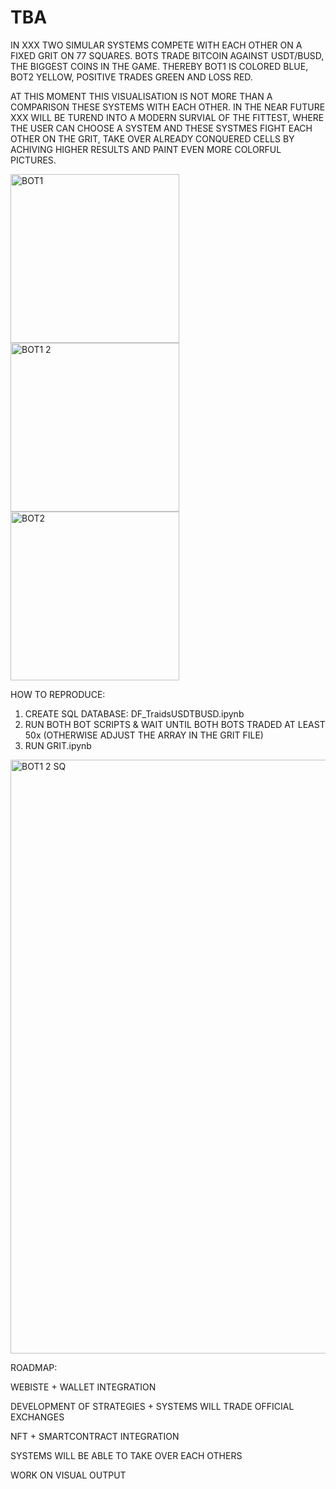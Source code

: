# TBA

IN XXX TWO SIMULAR SYSTEMS COMPETE WITH EACH OTHER ON A FIXED GRIT ON 77 SQUARES. BOTS TRADE BITCOIN AGAINST USDT/BUSD, THE BIGGEST COINS IN THE GAME. 
THEREBY BOT1 IS COLORED BLUE, BOT2 YELLOW, POSITIVE TRADES GREEN AND LOSS RED. 

AT THIS MOMENT THIS VISUALISATION IS NOT MORE THAN A COMPARISON THESE SYSTEMS WITH EACH OTHER.
IN THE NEAR FUTURE XXX WILL BE TUREND INTO A MODERN SURVIAL OF THE FITTEST,
WHERE THE USER CAN CHOOSE A SYSTEM AND THESE SYSTMES FIGHT EACH OTHER ON THE GRIT, TAKE OVER ALREADY CONQUERED CELLS BY ACHIVING HIGHER RESULTS 
AND PAINT EVEN MORE COLORFUL PICTURES. 


<img width="270" alt="BOT1" src="https://user-images.githubusercontent.com/99321938/181208694-5a6d3538-0cca-4b80-83c2-dc1699e84d26.png"><img width="270" alt="BOT1 2" src="https://user-images.githubusercontent.com/99321938/181208700-657f9a41-a5e1-43f3-94fb-dcc065fe030a.png"> <img width="270" alt="BOT2" src="https://user-images.githubusercontent.com/99321938/181208703-c1b7af81-4587-432f-8608-fa6a162ce15b.png">

HOW TO REPRODUCE: 

1. CREATE SQL DATABASE: DF_TraidsUSDTBUSD.ipynb 
2. RUN BOTH BOT SCRIPTS & WAIT UNTIL BOTH BOTS TRADED AT LEAST 50x (OTHERWISE ADJUST THE ARRAY IN THE GRIT FILE)
3. RUN GRIT.ipynb

<img width="950" alt="BOT1 2 SQ" src="https://user-images.githubusercontent.com/99321938/181208701-2747456e-fd43-4c7b-9751-1e494e383583.png">

ROADMAP: 

WEBISTE + WALLET INTEGRATION 

DEVELOPMENT OF STRATEGIES + SYSTEMS WILL TRADE OFFICIAL EXCHANGES 

NFT + SMARTCONTRACT INTEGRATION 

SYSTEMS WILL BE ABLE TO TAKE OVER EACH OTHERS 

WORK ON VISUAL OUTPUT 
